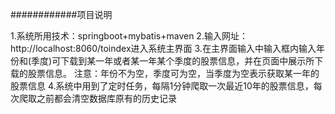############项目说明

1.系统所用技术：springboot+mybatis+maven
2.输入网址：http://localhost:8060/toindex进入系统主界面
3.在主界面输入中输入框内输入年份和(季度)可下载到某一年或者某一年某个季度的股票信息，并在页面中展示所下载的股票信息。
注意：年份不为空，季度可为空，当季度为空表示获取某一年的股票信息
4.系统中用到了定时任务，每隔1分钟爬取一次最近10年的股票信息，每次爬取之前都会清空数据库原有的历史记录
